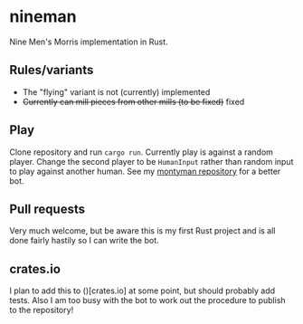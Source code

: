 # nineman
Nine Men's Morris implementation in Rust.

## Rules/variants
* The "flying" variant is not (currently) implemented
* ~~Currently can mill pieces from other mills (to be fixed)~~ fixed

## Play
Clone repository and run `cargo run`. Currently play is against a random player.
Change the second player to be `HumanInput` rather than random input to play against another human.
See my [montyman repository](https://github.com/UsAndRufus/montyman) for a better bot.

## Pull requests
Very much welcome, but be aware this is my first Rust project and is all done fairly hastily so I can write the bot.

## crates.io
I plan to add this to ()[crates.io] at some point, but should probably add tests. Also I am too busy with the bot to work out the procedure to publish to the repository!
